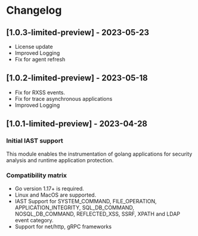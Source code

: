 # Changelog
## [1.0.3-limited-preview] - 2023-05-23

- License update
- Improved Logging
- Fix for agent refresh

## [1.0.2-limited-preview] - 2023-05-18
- Fix for RXSS events.
- Fix for trace asynchronous applications
- Improved Logging

## [1.0.1-limited-preview] - 2023-04-28

### Initial IAST support

This module enables the instrumentation of golang applications for security analysis and runtime application protection.

### Compatibility matrix

- Go version 1.17+ is required.
- Linux and MacOS are supported.
- IAST Support for SYSTEM_COMMAND, FILE_OPERATION, APPLICATION_INTEGRITY, SQL_DB_COMMAND, NOSQL_DB_COMMAND, REFLECTED_XSS, SSRF, XPATH and LDAP event category.
- Support for net/http, gRPC frameworks
